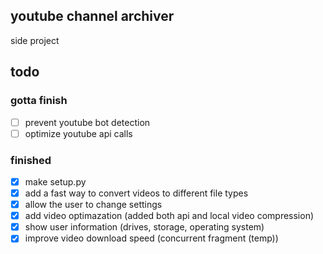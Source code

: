 ## youtube channel archiver

side project

## todo

### gotta finish

- [ ] prevent youtube bot detection
- [ ] optimize youtube api calls

### finished

- [X] make setup.py
- [X] add a fast way to convert videos to different file types
- [X] allow the user to change settings
- [X] add video optimazation (added both api and local video compression)
- [X] show user information (drives, storage, operating system)
- [X] improve video download speed (concurrent fragment (temp))